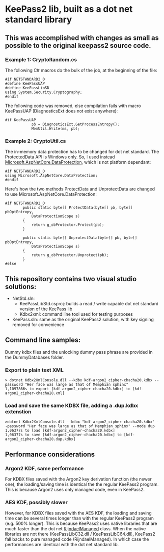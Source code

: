 # KeePass2 lib, built as a dot net standard library
## This was accomplished with changes as small as possible to the original keepass2 source code.
### Example 1: CryptoRandom.cs
The following C# macros do the bulk of the job, at the beginning of the file:
```chsharp
#if NETSTANDARD2_0
#define KeePassUAP
#define KeePassLibSD
using System.Security.Cryptography;
#endif
```
The following code was removed, else compilation fails with macro KeePassUAP (DiagnosticsExt does not exist anywhere):
```chsharp
#if KeePassUAP
			pb = DiagnosticsExt.GetProcessEntropy();
			MemUtil.Write(ms, pb);
```
### Example 2: CryptoUtil.cs
The in-memory data protection has to be changed for dot net standard. The ProtectedData API is Windows only. So, I used instead [Microsoft.AspNetCore.DataProtection](https://docs.microsoft.com/en-us/aspnet/core/security/data-protection/introduction?view=aspnetcore-2.1), which is not platform dependant:
```chsharp
#if NETSTANDARD2_0
using Microsoft.AspNetCore.DataProtection;
#endif
```
Here's how the two methods ProtectData and UnprotectData are changed to use Microsoft.AspNetCore.DataProtection:
```chsharp
#if NETSTANDARD2_0
		public static byte[] ProtectData(byte[] pb, byte[] pbOptEntropy,
			DataProtectionScope s)
		{
			return g_obProtector.Protect(pb);
		}

		public static byte[] UnprotectData(byte[] pb, byte[] pbOptEntropy,
			DataProtectionScope s)
		{
			return g_obProtector.Unprotect(pb);
		}
#else
```

## This repository contains two visual studio solutions:
- NetStd.sln:
  - KeePassLibStd.csproj: builds a read / write capable dot net standard version of the KeePass lib
  - Kdbx2xml: command line tool used for testing purposes
- KeePass.sln: same as the original KeePass2 solution, with key signing removed for convenience

## Command line samples:
Dummy kdbx files and the unlocking dummy pass phrase are provided in the DummyDatabases folder.
### Export to plain text XML
```
> dotnet Kdbx2XmlConsole.dll --kdbx kdf-argon2_cipher-chacha20.kdbx --password "Her face was large as that of Memphian sphinx"
1,1097866s to export [kdf-argon2_cipher-chacha20.kdbx] to [kdf-argon2_cipher-chacha20.xml]
```

### Load and save the same KDBX file, adding a .dup.kdbx extenstion
```
>dotnet Kdbx2XmlConsole.dll --kdbx "kdf-argon2_cipher-chacha20.kdbx" --password "Her face was large as that of Memphian sphinx" --mode dup
1,06377s to load [kdf-argon2_cipher-chacha20.kdbx]
1,06377s to save [kdf-argon2_cipher-chacha20.kdbx] to [kdf-argon2_cipher-chacha20.dup.kdbx]
```

## Performance considerations
### Argon2 KDF, same performance
For KDBX files saved with the Argon2 key derivation function (the newer one), the loading/saving time is identical the the regular KeePass2 program. This is because Argon2 uses only managed code, even in KeePass2.

### AES KDF, possibly slower
However, for KDBX files saved with the AES KDF, the loading and saving time can be several times longer than with the regular KeePass2 program (e.g. 500% longer). This is because KeePass2 uses native libraries that are much faster than the dot net [RijndaelManaged](https://msdn.microsoft.com/en-us/library/system.security.cryptography.rijndaelmanaged(v=vs.110).aspx) class. When the native libraries are not there (KeePassLibC32.dll / KeePassLibC64.dll), KeePass2 fall backs to pure managed code (RijndaelManaged). In which case the performances are identical with the dot net standard lib. 
